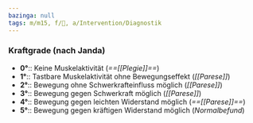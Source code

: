 ```yaml
---
bazinga: null
tags: m/m15, f/🦴, a/Intervention/Diagnostik
---
```

### Kraftgrade (nach Janda)
- **0°**:: Keine Muskelaktivität (*==[[Plegie]]==*)
- **1°**:: Tastbare Muskelaktivität ohne Bewegungseffekt (*[[Parese]]*)
- **2°**:: Bewegung ohne Schwerkrafteinfluss möglich (*[[Parese]]*)
- **3°**:: Bewegung gegen Schwerkraft möglich (*[[Parese]]*)
- **4°**:: Bewegung gegen leichten Widerstand möglich (*==[[Parese]]==*)
- **5°**:: Bewegung gegen kräftigen Widerstand möglich (*Normalbefund*)